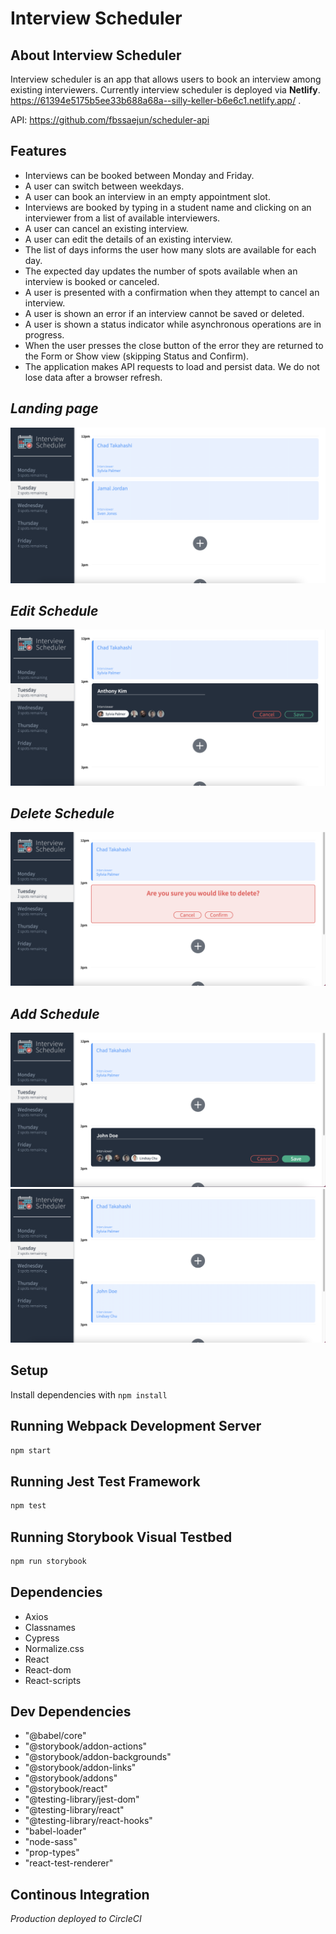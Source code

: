 # Interview Scheduler

## About Interview Scheduler

Interview scheduler is an app that allows users to book an interview among existing interviewers. Currently interview scheduler is deployed via **Netlify**. https://61394e5175b5ee33b688a68a--silly-keller-b6e6c1.netlify.app/ .

API: https://github.com/fbssaejun/scheduler-api

## Features

- Interviews can be booked between Monday and Friday.
- A user can switch between weekdays.
- A user can book an interview in an empty appointment slot.
- Interviews are booked by typing in a student name and clicking on an interviewer from a list of available interviewers.
- A user can cancel an existing interview.
- A user can edit the details of an existing interview.
- The list of days informs the user how many slots are available for each day.
- The expected day updates the number of spots available when an interview is booked or canceled.
- A user is presented with a confirmation when they attempt to cancel an interview.
- A user is shown an error if an interview cannot be saved or deleted.
- A user is shown a status indicator while asynchronous operations are in progress.
- When the user presses the close button of the error they are returned to the Form or Show view (skipping Status and Confirm).
- The application makes API requests to load and persist data. We do not lose data after a browser refresh.

## *Landing page*
!["Landing Page"](https://github.com/fbssaejun/scheduler/blob/master/public/docs/Home.png)
## *Edit Schedule*
!["Edit"](https://github.com/fbssaejun/scheduler/blob/master/public/docs/Edit.png)
## *Delete Schedule*
!["Delete"](https://github.com/fbssaejun/scheduler/blob/master/public/docs/Delete.png)
## *Add Schedule*
!["Add"](https://github.com/fbssaejun/scheduler/blob/master/public/docs/Add.png)
!["After Added"](https://github.com/fbssaejun/scheduler/blob/master/public/docs/After%20added.png)

## Setup

Install dependencies with `npm install`

## Running Webpack Development Server

```sh
npm start
```

## Running Jest Test Framework

```sh
npm test
```

## Running Storybook Visual Testbed

```sh
npm run storybook
```

## Dependencies

- Axios
- Classnames
- Cypress
- Normalize.css
- React
- React-dom
- React-scripts

## Dev Dependencies
- "@babel/core"
- "@storybook/addon-actions"
- "@storybook/addon-backgrounds"
- "@storybook/addon-links"
- "@storybook/addons"
- "@storybook/react"
- "@testing-library/jest-dom"
- "@testing-library/react"
- "@testing-library/react-hooks"
- "babel-loader"
- "node-sass"
- "prop-types"
- "react-test-renderer"

## Continous Integration

*Production deployed to CircleCI*

